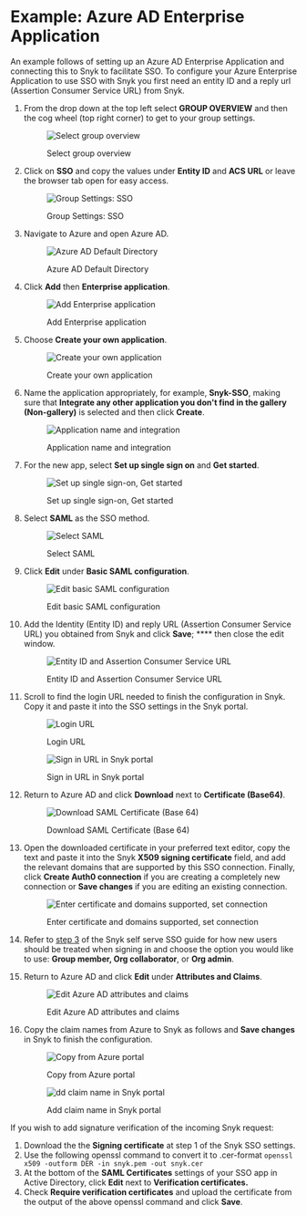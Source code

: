 # Example: Azure AD Enterprise Application

An example follows of setting up an Azure AD Enterprise Application and connecting this to Snyk to facilitate SSO. To configure your Azure Enterprise Application to use SSO with Snyk you first need an entity ID and a reply url (Assertion Consumer Service URL) from Snyk.

1.  From the drop down at the top left select **GROUP OVERVIEW** and then the cog wheel (top right corner) to get to your group settings.

    <figure><img src="../../../../.gitbook/assets/1 (1) (1).png" alt="Select group overview"><figcaption><p>Select group overview</p></figcaption></figure>
2.  Click on **SSO** and copy the values under **Entity ID** and **ACS URL** or leave the browser tab open for easy access.

    <figure><img src="../../../../.gitbook/assets/2 (1).png" alt="Group Settings: SSO"><figcaption><p>Group Settings: SSO</p></figcaption></figure>
3.  Navigate to Azure and open Azure AD.

    <figure><img src="../../../../.gitbook/assets/3 (1) (1).png" alt="Azure AD Default Directory"><figcaption><p>Azure AD Default Directory</p></figcaption></figure>
4.  Click **Add** then **Enterprise application**.

    <figure><img src="../../../../.gitbook/assets/4 (4).png" alt="Add Enterprise application"><figcaption><p>Add Enterprise application</p></figcaption></figure>
5.  Choose **Create your own application**.

    <figure><img src="../../../../.gitbook/assets/5.png" alt="Create your own application"><figcaption><p>Create your own application</p></figcaption></figure>
6.  Name the application appropriately, for example, **Snyk-SSO**, making sure that **Integrate any other application you don't find in the gallery (Non-gallery)** is selected and then click **Create**.

    <figure><img src="../../../../.gitbook/assets/6 (1).png" alt="Application name and integration"><figcaption><p>Application name and integration</p></figcaption></figure>
7.  For the new app, select **Set up single sign on** and **Get started**.

    <figure><img src="../../../../.gitbook/assets/7.png" alt="Set up single sign-on, Get started"><figcaption><p>Set up single sign-on, Get started</p></figcaption></figure>
8.  Select **SAML** as the SSO method.

    <figure><img src="../../../../.gitbook/assets/8.png" alt="Select SAML"><figcaption><p>Select SAML</p></figcaption></figure>
9.  Click **Edit** under **Basic SAML configuration**.

    <figure><img src="../../../../.gitbook/assets/9 (2).png" alt="Edit basic SAML configuration"><figcaption><p>Edit basic SAML configuration</p></figcaption></figure>
10. Add the Identity (Entity ID) and reply URL (Assertion Consumer Service URL) you obtained from Snyk and click **Save**; **** then close the edit window.

    <figure><img src="../../../../.gitbook/assets/10 (1).png" alt="Entity ID and Assertion Consumer Service URL"><figcaption><p>Entity ID and Assertion Consumer Service URL</p></figcaption></figure>
11. Scroll to find the login URL needed to finish the configuration in Snyk. Copy it and paste it into the SSO settings in the Snyk portal.

    <figure><img src="../../../../.gitbook/assets/11.png" alt="Login URL"><figcaption><p>Login URL</p></figcaption></figure>

    <figure><img src="../../../../.gitbook/assets/1.png" alt="Sign in URL in Snyk portal"><figcaption><p>Sign in URL in Snyk portal</p></figcaption></figure>
12. Return to Azure AD and click **Download** next to **Certificate (Base64)**.

    <figure><img src="../../../../.gitbook/assets/13.png" alt="Download SAML Certificate (Base 64)"><figcaption><p>Download SAML Certificate (Base 64)</p></figcaption></figure>
13. Open the downloaded certificate in your preferred text editor, copy the text and paste it into the Snyk **X509 signing certificate** field, and add the relevant domains that are supported by this SSO connection. Finally, click **Create Auth0 connection** if you are creating a completely new connection or **Save changes** if you are editing an existing connection.

    <figure><img src="../../../../.gitbook/assets/14.png" alt="Enter certificate and domains supported, set connection"><figcaption><p>Enter certificate and domains supported, set connection</p></figcaption></figure>
14. Refer to [step 3](https://docs.snyk.io/features/user-and-group-management/setting-up-sso-for-authentication/self-serve-single-sign-on-sso#step-3.-snyk-sso-settings) of the Snyk self serve SSO guide for how new users should be treated when signing in and choose the option you would like to use: **Group member, Org collaborator**, or **Org admin**.
15. Return to Azure AD and click **Edit** under **Attributes and Claims**.

    <figure><img src="../../../../.gitbook/assets/15.png" alt="Edit Azure AD attributes and claims"><figcaption><p>Edit Azure AD attributes and claims</p></figcaption></figure>
16. Copy the claim names from Azure to Snyk as follows and **Save changes** in Snyk to finish the configuration.

    <figure><img src="../../../../.gitbook/assets/16 (1).png" alt="Copy from Azure portal"><figcaption><p>Copy from Azure portal</p></figcaption></figure>

    <figure><img src="../../../../.gitbook/assets/17 (1).png" alt="dd claim name in Snyk portal"><figcaption><p>Add claim name in Snyk portal</p></figcaption></figure>

If you wish to add signature verification of the incoming Snyk request:

1. Download the the **Signing certificate** at step 1 of the Snyk SSO settings.
2. Use the following openssl command to convert it to .cer-format `openssl x509 -outform DER -in snyk.pem -out snyk.cer`
3. At the bottom of the **SAML Certificates** settings of your SSO app in Active Directory, click **Edit** next to **Verification certificates.**
4. Check **Require verification certificates** and upload the certificate from the output of the above openssl command and click **Save**.

